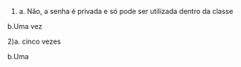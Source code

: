 1) a. Não, a senha é privada e só pode ser utilizada dentro da classe

b.Uma vez

2)a. cinco vezes

b.Uma

